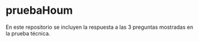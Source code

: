 # pruebaHoum
En este repositorio se incluyen la respuesta a las 3 preguntas mostradas en la prueba técnica.
